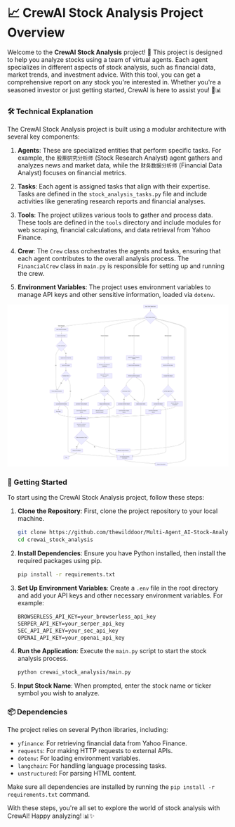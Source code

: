 # 📈 CrewAI Stock Analysis Project Overview

Welcome to the **CrewAI Stock Analysis** project! 🚀 This project is designed to help you analyze stocks using a team of virtual agents. Each agent specializes in different aspects of stock analysis, such as financial data, market trends, and investment advice. With this tool, you can get a comprehensive report on any stock you're interested in. Whether you're a seasoned investor or just getting started, CrewAI is here to assist you! 💼📊

### 🛠️ Technical Explanation

The CrewAI Stock Analysis project is built using a modular architecture with several key components:

1. **Agents**: These are specialized entities that perform specific tasks. For example, the `股票研究分析师` (Stock Research Analyst) agent gathers and analyzes news and market data, while the `财务数据分析师` (Financial Data Analyst) focuses on financial metrics.

2. **Tasks**: Each agent is assigned tasks that align with their expertise. Tasks are defined in the `stock_analysis_tasks.py` file and include activities like generating research reports and financial analyses.

3. **Tools**: The project utilizes various tools to gather and process data. These tools are defined in the `tools` directory and include modules for web scraping, financial calculations, and data retrieval from Yahoo Finance.

4. **Crew**: The `Crew` class orchestrates the agents and tasks, ensuring that each agent contributes to the overall analysis process. The `FinancialCrew` class in `main.py` is responsible for setting up and running the crew.

5. **Environment Variables**: The project uses environment variables to manage API keys and other sensitive information, loaded via `dotenv`.

![Alt Text](1.png)

### 🚀 Getting Started

To start using the CrewAI Stock Analysis project, follow these steps:

1. **Clone the Repository**: First, clone the project repository to your local machine.

   ```bash
   git clone https://github.com/thewilddoor/Multi-Agent_AI-Stock-Analyze.git
   cd crewai_stock_analysis
   ```

2. **Install Dependencies**: Ensure you have Python installed, then install the required packages using pip.

   ```bash
   pip install -r requirements.txt
   ```

3. **Set Up Environment Variables**: Create a `.env` file in the root directory and add your API keys and other necessary environment variables. For example:

   ```
   BROWSERLESS_API_KEY=your_browserless_api_key
   SERPER_API_KEY=your_serper_api_key
   SEC_API_API_KEY=your_sec_api_key
   OPENAI_API_KEY=your_openai_api_key
   ```

4. **Run the Application**: Execute the `main.py` script to start the stock analysis process.

   ```bash
   python crewai_stock_analysis/main.py
   ```

5. **Input Stock Name**: When prompted, enter the stock name or ticker symbol you wish to analyze.

### 📦 Dependencies

The project relies on several Python libraries, including:

- `yfinance`: For retrieving financial data from Yahoo Finance.
- `requests`: For making HTTP requests to external APIs.
- `dotenv`: For loading environment variables.
- `langchain`: For handling language processing tasks.
- `unstructured`: For parsing HTML content.

Make sure all dependencies are installed by running the `pip install -r requirements.txt` command.

With these steps, you're all set to explore the world of stock analysis with CrewAI! Happy analyzing! 📊✨
